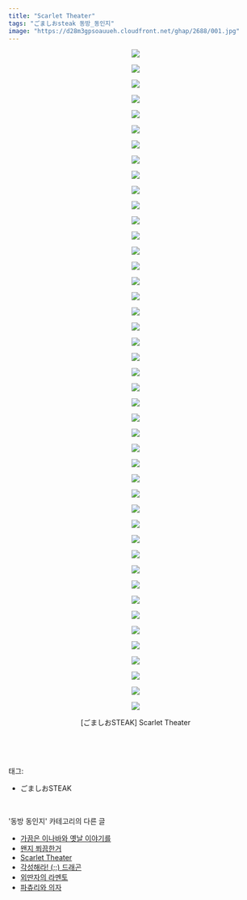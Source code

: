 ```yaml
---
title: "Scarlet Theater"
tags: "ごましおsteak 동방_동인지"
image: "https://d28m3gpsoauueh.cloudfront.net/ghap/2688/001.jpg"
---
```

<div class="article">
<p style="text-align: center; clear: none; float: none;"><img src="{{ site.imgserver4 }}/ghap/2688/001.jpg"/></p>
<p style="text-align: center; clear: none; float: none;"><img src="{{ site.imgserver4 }}/ghap/2688/002.jpg"/></p>
<p style="text-align: center; clear: none; float: none;"><img src="{{ site.imgserver4 }}/ghap/2688/003.jpg"/></p>
<p style="text-align: center; clear: none; float: none;"><img src="{{ site.imgserver4 }}/ghap/2688/004.jpg"/></p>
<p style="text-align: center; clear: none; float: none;"><img src="{{ site.imgserver4 }}/ghap/2688/005.jpg"/></p>
<p style="text-align: center; clear: none; float: none;"><img src="{{ site.imgserver4 }}/ghap/2688/006.jpg"/></p>
<p style="text-align: center; clear: none; float: none;"><img src="{{ site.imgserver4 }}/ghap/2688/007.jpg"/></p>
<p style="text-align: center; clear: none; float: none;"><img src="{{ site.imgserver4 }}/ghap/2688/008.jpg"/></p>
<p style="text-align: center; clear: none; float: none;"><img src="{{ site.imgserver4 }}/ghap/2688/009.jpg"/></p>
<p style="text-align: center; clear: none; float: none;"><img src="{{ site.imgserver4 }}/ghap/2688/010.jpg"/></p>
<p style="text-align: center; clear: none; float: none;"><img src="{{ site.imgserver4 }}/ghap/2688/011.jpg"/></p>
<p style="text-align: center; clear: none; float: none;"><img src="{{ site.imgserver4 }}/ghap/2688/012.jpg"/></p>
<p style="text-align: center; clear: none; float: none;"><img src="{{ site.imgserver4 }}/ghap/2688/013.jpg"/></p>
<p style="text-align: center; clear: none; float: none;"><img src="{{ site.imgserver4 }}/ghap/2688/014.jpg"/></p>
<p style="text-align: center; clear: none; float: none;"><img src="{{ site.imgserver4 }}/ghap/2688/015.jpg"/></p>
<p style="text-align: center; clear: none; float: none;"><img src="{{ site.imgserver4 }}/ghap/2688/016.jpg"/></p>
<p style="text-align: center; clear: none; float: none;"><img src="{{ site.imgserver4 }}/ghap/2688/017.jpg"/></p>
<p style="text-align: center; clear: none; float: none;"><img src="{{ site.imgserver4 }}/ghap/2688/018.jpg"/></p>
<p style="text-align: center; clear: none; float: none;"><img src="{{ site.imgserver4 }}/ghap/2688/019.jpg"/></p>
<p style="text-align: center; clear: none; float: none;"><img src="{{ site.imgserver4 }}/ghap/2688/020.jpg"/></p>
<p style="text-align: center; clear: none; float: none;"><img src="{{ site.imgserver4 }}/ghap/2688/021.jpg"/></p>
<p style="text-align: center; clear: none; float: none;"><img src="{{ site.imgserver4 }}/ghap/2688/022.jpg"/></p>
<p style="text-align: center; clear: none; float: none;"><img src="{{ site.imgserver4 }}/ghap/2688/023.jpg"/></p>
<p style="text-align: center; clear: none; float: none;"><img src="{{ site.imgserver4 }}/ghap/2688/024.jpg"/></p>
<p style="text-align: center; clear: none; float: none;"><img src="{{ site.imgserver4 }}/ghap/2688/025.jpg"/></p>
<p style="text-align: center; clear: none; float: none;"><img src="{{ site.imgserver4 }}/ghap/2688/026.jpg"/></p>
<p style="text-align: center; clear: none; float: none;"><img src="{{ site.imgserver4 }}/ghap/2688/027.jpg"/></p>
<p style="text-align: center; clear: none; float: none;"><img src="{{ site.imgserver4 }}/ghap/2688/028.jpg"/></p>
<p style="text-align: center; clear: none; float: none;"><img src="{{ site.imgserver4 }}/ghap/2688/029.jpg"/></p>
<p style="text-align: center; clear: none; float: none;"><img src="{{ site.imgserver4 }}/ghap/2688/030.jpg"/></p>
<p style="text-align: center; clear: none; float: none;"><img src="{{ site.imgserver4 }}/ghap/2688/031.jpg"/></p>
<p style="text-align: center; clear: none; float: none;"><img src="{{ site.imgserver4 }}/ghap/2688/032.jpg"/></p>
<p style="text-align: center; clear: none; float: none;"><img src="{{ site.imgserver4 }}/ghap/2688/033.jpg"/></p>
<p style="text-align: center; clear: none; float: none;"><img src="{{ site.imgserver4 }}/ghap/2688/034.jpg"/></p>
<p style="text-align: center; clear: none; float: none;"><img src="{{ site.imgserver4 }}/ghap/2688/035.jpg"/></p>
<p style="text-align: center; clear: none; float: none;"><img src="{{ site.imgserver4 }}/ghap/2688/036.jpg"/></p>
<p style="text-align: center; clear: none; float: none;"><img src="{{ site.imgserver4 }}/ghap/2688/037.jpg"/></p>
<p style="text-align: center; clear: none; float: none;"><img src="{{ site.imgserver4 }}/ghap/2688/038.jpg"/></p>
<p style="text-align: center; clear: none; float: none;"><img src="{{ site.imgserver4 }}/ghap/2688/039.jpg"/></p>
<p style="text-align: center; clear: none; float: none;"><img src="{{ site.imgserver4 }}/ghap/2688/040.jpg"/></p>
<p style="text-align: center; clear: none; float: none;"><img src="{{ site.imgserver4 }}/ghap/2688/041.jpg"/></p>
<p style="text-align: center; clear: none; float: none;"><img src="{{ site.imgserver4 }}/ghap/2688/042.jpg"/></p>
<p style="text-align: center; clear: none; float: none;"><img src="{{ site.imgserver4 }}/ghap/2688/043.jpg"/></p>
<p style="text-align: center; clear: none; float: none;"><img src="{{ site.imgserver4 }}/ghap/2688/044.jpg"/></p>
<p style="text-align: center; clear: none; float: none;">[ごましおSTEAK] Scarlet Theater</p>
<p style="text-align: center; clear: none; float: none;"><br/></p>
</div><br/>
<div class="tagTrail">
<p>태그: </p>
<ul>
<li>ごましおSTEAK</li>
</ul>
</div><br/>
<div class="another">
<p>'동방 동인지' 카테고리의 다른 글</p>
<ul>
<li><a href="/ghap_2691">가끔은 이나바와 옛날 이야기를</a></li>
<li><a href="/ghap_2689">왠지 쬐끔한거</a></li>
<li><a href="/ghap_2688">Scarlet Theater</a></li>
<li><a href="/ghap_2687">각성해라! (;;) 드래곤</a></li>
<li><a href="/ghap_2686">외딴자의 라멘토</a></li>
<li><a href="/ghap_2685">파츄리와 의자</a></li>
</ul>
</div><br/>
<div class="cb_module cb_fluid">
<div class="cb_wrt cb_profile">
</div><!-- commentList close -->
</div><br/>

